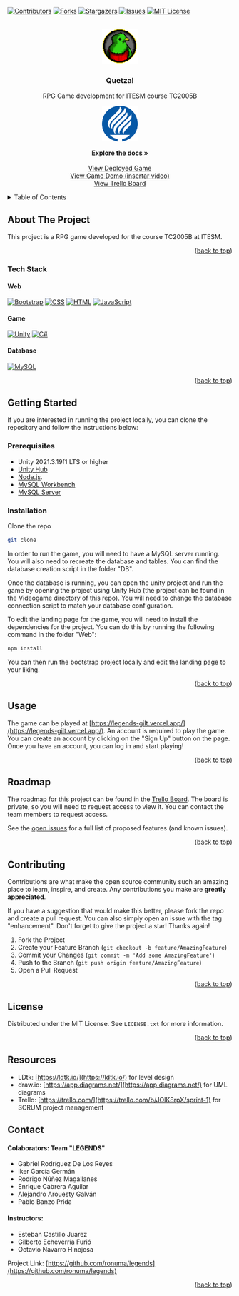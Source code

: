 <a name="readme-top"></a>

<!-- PROJECT SHIELDS -->

[![Contributors][contributors-shield]][contributors-url]
[![Forks][forks-shield]][forks-url]
[![Stargazers][stars-shield]][stars-url]
[![Issues][issues-shield]][issues-url]
[![MIT License][license-shield]][license-url]

<!-- PROJECT LOGO -->
<br />
<div align="center">
<img src="Web/images/logo1.png" alt="Logo" width="80" height="80">
<h3 align="center">Quetzal</h3>

  <p align="center">
    RPG Game development for ITESM course TC2005B
    <br />
    </p>
     <a href="https://github.com/ronuma/legends">
    <img src="Web/images/Logo_TEC.svg" alt="Logo" width="80" height="80">
  </a>

  <p>
  <a href="https://github.com/ronuma/legends"><strong>Explore the docs »</strong></a>
    <br />
    <br />
    <a href="https://legends-gilt.vercel.app/">View Deployed Game</a>
    <br />
    <a href="https://bit.ly/QuetzalVideoDemo123">View Game Demo (insertar video)</a>
    <br />
    <a href="https://trello.com/b/JOlK8rpX/sprint-1">View Trello Board</a>
  </p>
</div>

<!-- TABLE OF CONTENTS -->
<details>
  <summary>Table of Contents</summary>
  <ol>
    <li>
      <a href="#about-the-project">About The Project</a>
      <ul>
        <li><a href="#tech-stack">Built With</a></li>
      </ul>
    </li>
    <li>
      <a href="#getting-started">Getting Started</a>
      <ul>
        <li><a href="#prerequisites">Prerequisites</a></li>
        <li><a href="#installation">Installation</a></li>
      </ul>
    </li>
    <li><a href="#usage">Usage</a></li>
    <li><a href="#roadmap">Roadmap</a></li>
    <li><a href="#contributing">Contributing</a></li>
    <li><a href="#license">License</a></li>
    <li><a href="#resources">Resources</a></li>
    <li><a href="#contact">Contact</a></li>
  </ol>
</details>

<!-- ABOUT THE PROJECT -->

## About The Project

This project is a RPG game developed for the course TC2005B at ITESM.

<p align="right">(<a href="#readme-top">back to top</a>)</p>

### Tech Stack

#### Web

[![Bootstrap][bootstrap.com]][bootstrap-url]
[![CSS][css3.com]][css3-url]
[![HTML][html.com]][html-url]
[![JavaScript][javascript.com]][javascript-url]

#### Game

[![Unity][unity.com]][unity-url]
[![C#][c#.com]][c#-url]

#### Database

[![MySQL][mysql.com]][mysql-url]

<p align="right">(<a href="#readme-top">back to top</a>)</p>

<!-- GETTING STARTED -->

## Getting Started

If you are interested in running the project locally, you can clone the repository and follow the instructions below:

### Prerequisites

<!-- Unity -->

-  Unity 2021.3.19f1 LTS or higher
-  [Unity Hub](https://unity3d.com/get-unity/download)
-  [Node.js](https://nodejs.org/en/download/).
-  [MySQL Workbench](https://dev.mysql.com/downloads/workbench/)
-  [MySQL Server](https://dev.mysql.com/downloads/mysql/)

### Installation

Clone the repo

```sh
git clone
```

In order to run the game, you will need to have a MySQL server running. You will also need to recreate the database and tables. You can find the database creation script in the folder "DB".

Once the database is running, you can open the unity project and run the game by opening the project using Unity Hub (the project can be found in the Videogame directory of this repo). You will need to change the database connection script to match your database configuration.

To edit the landing page for the game, you will need to install the dependencies for the project. You can do this by running the following command in the folder "Web":

```sh
npm install
```

You can then run the bootstrap project locally and edit the landing page to your liking.

<p align="right">(<a href="#readme-top">back to top</a>)</p>

<!-- USAGE EXAMPLES -->

## Usage

The game can be played at [https://legends-gilt.vercel.app/](https://legends-gilt.vercel.app/). An account is required to play the game. You can create an account by clicking on the "Sign Up" button on the page. Once you have an account, you can log in and start playing!

<p align="right">(<a href="#readme-top">back to top</a>)</p>

<!-- ROADMAP -->

## Roadmap

The roadmap for this project can be found in the [Trello Board](https://trello.com/b/JOlK8rpX/sprint-1). The board is private, so you will need to request access to view it. You can contact the team members to request access.

See the [open issues](https://github.com/ronuma/legends/issues) for a full list of proposed features (and known issues).

<p align="right">(<a href="#readme-top">back to top</a>)</p>

<!-- CONTRIBUTING -->

## Contributing

Contributions are what make the open source community such an amazing place to learn, inspire, and create. Any contributions you make are **greatly appreciated**.

If you have a suggestion that would make this better, please fork the repo and create a pull request. You can also simply open an issue with the tag "enhancement".
Don't forget to give the project a star! Thanks again!

1. Fork the Project
2. Create your Feature Branch (`git checkout -b feature/AmazingFeature`)
3. Commit your Changes (`git commit -m 'Add some AmazingFeature'`)
4. Push to the Branch (`git push origin feature/AmazingFeature`)
5. Open a Pull Request

<p align="right">(<a href="#readme-top">back to top</a>)</p>

<!-- LICENSE -->

## License

Distributed under the MIT License. See `LICENSE.txt` for more information.

<p align="right">(<a href="#readme-top">back to top</a>)</p>

<!-- Resources used (aknowledgement)-->

## Resources

-  LDtk: [https://ldtk.io/](https://ldtk.io/) for level design
-  draw.io: [https://app.diagrams.net/](https://app.diagrams.net/) for UML diagrams
-  Trello: [https://trello.com/](https://trello.com/b/JOlK8rpX/sprint-1) for SCRUM project management

<!-- CONTACT -->

## Contact

#### **Colaborators: Team "LEGENDS"**

-  Gabriel Rodríguez De Los Reyes
-  Iker García Germán
-  Rodrigo Núñez Magallanes
-  Enrique Cabrera Aguilar
-  Alejandro Arouesty Galván
-  Pablo Banzo Prida

#### **Instructors:**

-  Esteban Castillo Juarez
-  Gilberto Echeverría Furió
-  Octavio Navarro Hinojosa

Project Link: [https://github.com/ronuma/legends](https://github.com/ronuma/legends)

<p align="right">(<a href="#readme-top">back to top</a>)</p>

<!-- MARKDOWN LINKS & IMAGES -->

<!-- Trello link -->

[trello-url]: https://trello.com/b/JOlK8rpX/sprint-1

<!-- GitHub Shields -->

[contributors-shield]: https://img.shields.io/github/contributors/ronuma/legends.svg?style=for-the-badge
[contributors-url]: https://github.com/ronuma/legends/graphs/contributors
[forks-shield]: https://img.shields.io/github/forks/ronuma/legends.svg?style=for-the-badge
[forks-url]: https://github.com/ronuma/legends/network/members
[stars-shield]: https://img.shields.io/github/stars/ronuma/legends.svg?style=for-the-badge
[stars-url]: https://github.com/ronuma/legends/stargazers
[issues-shield]: https://img.shields.io/github/issues/ronuma/legends.svg?style=for-the-badge
[issues-url]: https://github.com/ronuma/legends/issues
[license-shield]: https://img.shields.io/github/license/ronuma/legends.svg?style=for-the-badge
[license-url]: https://github.com/ronuma/legends/blob/master/LICENSE.txt

<!-- Stack Shields -->
<!-- Web Shields -->

[bootstrap.com]: https://img.shields.io/badge/Bootstrap-563D7C?style=for-the-badge&logo=bootstrap&logoColor=white
[bootstrap-url]: https://getbootstrap.com
[css3.com]: https://img.shields.io/badge/CSS3-1572B6?style=for-the-badge&logo=css3&logoColor=white
[css3-url]: https://developer.mozilla.org/en-US/docs/Web/CSS
[html.com]: https://img.shields.io/badge/HTML5-E34F26?style=for-the-badge&logo=html5&logoColor=white
[html-url]: https://developer.mozilla.org/en-US/docs/Web/HTML
[javascript.com]: https://img.shields.io/badge/JavaScript-F7DF1E?style=for-the-badge&logo=javascript&logoColor=black
[javascript-url]: https://developer.mozilla.org/en-US/docs/Web/JavaScript

<!-- Game Shields -->

[unity.com]: https://img.shields.io/badge/Unity-100000?style=for-the-badge&logo=unity&logoColor=white
[unity-url]: https://unity.com/
[c#.com]: https://img.shields.io/badge/C%23-239120?style=for-the-badge&logo=c-sharp&logoColor=white
[c#-url]: https://docs.microsoft.com/en-us/dotnet/csharp/

<!-- Database Shields -->

[mysql.com]: https://img.shields.io/badge/MySQL-00000F?style=for-the-badge&logo=mysql&logoColor=white
[mysql-url]: https://www.mysql.com/
